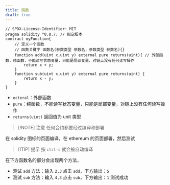 ```yaml
---
title: 函数
draft: true
---
```


```solidity
// SPDX-License-Identifier: MIT
pragma solidity ^0.8.7; // 指定版本
contract myFunction{
	// 定义一个函数
	// 函数关键字 函数名(参数类型 参数名，参数类型 参数名){}
	function add(uint x,uint y) external pure returns(uint){ // 外部函数，纯函数，不能读写状态变量，只能是局部变量，对链上没有任何读写操作
		return x + y;
	}
	function sub(uint x,uint y) external pure returns(uint) {
		return x - y;
	}
}
```

 - `ecteral`：外部函数
 - `pure`：纯函数，不能读写状态变量，只能是局部变量，对链上没有任何读写操作
 - `returns(uint)` 返回值为 unit 类型

>[!NOTE] 注意
>任何合约都要经过编译和部署

在 solidity 图标的页面编译，在 ethereum 的页面部署，然后测试

>[!TIP] 提示
>按 `ctrl-s` 就会被自动编译

在下方函数名的部分会出现两个方法，
- 测试 `add` 方法：输入 `2,3` 点击 `add`，下方输出：`5`
- 测试 `sub` 方法：输入 `4,3` 点击 `sub`，下方输出：`1`
测试成功


